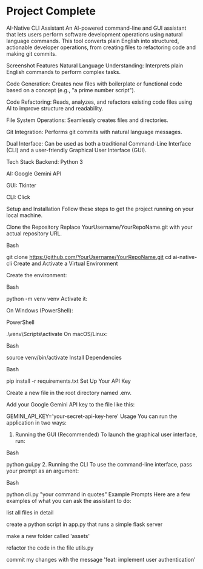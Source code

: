 # Project Complete
AI-Native CLI Assistant
An AI-powered command-line and GUI assistant that lets users perform software development operations using natural language commands. This tool converts plain English into structured, actionable developer operations, from creating files to refactoring code and making git commits.

Screenshot
Features
Natural Language Understanding: Interprets plain English commands to perform complex tasks.

Code Generation: Creates new files with boilerplate or functional code based on a concept (e.g., "a prime number script").

Code Refactoring: Reads, analyzes, and refactors existing code files using AI to improve structure and readability.

File System Operations: Seamlessly creates files and directories.

Git Integration: Performs git commits with natural language messages.

Dual Interface: Can be used as both a traditional Command-Line Interface (CLI) and a user-friendly Graphical User Interface (GUI).

Tech Stack
Backend: Python 3

AI: Google Gemini API

GUI: Tkinter

CLI: Click

Setup and Installation
Follow these steps to get the project running on your local machine.

Clone the Repository
Replace YourUsername/YourRepoName.git with your actual repository URL.

Bash

git clone https://github.com/YourUsername/YourRepoName.git
cd ai-native-cli
Create and Activate a Virtual Environment

Create the environment:

Bash

python -m venv venv
Activate it:

On Windows (PowerShell):

PowerShell

.\venv\Scripts\activate
On macOS/Linux:

Bash

source venv/bin/activate
Install Dependencies

Bash

pip install -r requirements.txt
Set Up Your API Key

Create a new file in the root directory named .env.

Add your Google Gemini API key to the file like this:

GEMINI_API_KEY='your-secret-api-key-here'
Usage
You can run the application in two ways:

1. Running the GUI (Recommended)
To launch the graphical user interface, run:

Bash

python gui.py
2. Running the CLI
To use the command-line interface, pass your prompt as an argument:

Bash

python cli.py "your command in quotes"
Example Prompts
Here are a few examples of what you can ask the assistant to do:

list all files in detail

create a python script in app.py that runs a simple flask server

make a new folder called 'assets'

refactor the code in the file utils.py

commit my changes with the message 'feat: implement user authentication'
